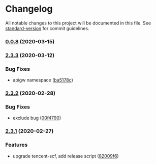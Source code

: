 # Changelog

All notable changes to this project will be documented in this file. See [standard-version](https://github.com/conventional-changelog/standard-version) for commit guidelines.

### [0.0.8](https://github.com/langys/serverless-nestjs-for-tencent/compare/v2.3.3...v0.0.8) (2020-03-15)

### [2.3.3](https://github.com/serverless-components/tencent-express/compare/v2.3.2...v2.3.3) (2020-03-12)


### Bug Fixes

* apigw namespace ([ba5178c](https://github.com/serverless-components/tencent-express/commit/ba5178c1de0bfbefdc9414cc2706fe63585e8b07))

### [2.3.2](https://github.com/serverless-components/tencent-express/compare/v2.3.1...v2.3.2) (2020-02-28)


### Bug Fixes

* exclude bug ([00f4790](https://github.com/serverless-components/tencent-express/commit/00f4790853e0c4fc37d909d6dc94e1662467e27b))

### [2.3.1](https://github.com/serverless-components/tencent-express/compare/v2.3.0...v2.3.1) (2020-02-27)


### Features

* upgrade tencent-scf, add release script ([82009f6](https://github.com/serverless-components/tencent-express/commit/82009f6659e8b0fcbc600a4f643c84534fdf60b5))
